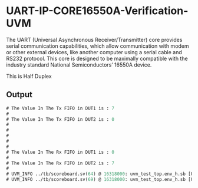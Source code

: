 # UART-IP-CORE16550A-Verification-UVM
The UART (Universal Asynchronous Receiver/Transmitter) core provides serial  communication capabilities, which allow communication with modem or other external  devices, like another computer using a serial cable and RS232 protocol. This core is  designed to be maximally compatible with the industry standard National  Semiconductors’ 16550A device. 

This is Half Duplex 

Output
---

```systemverilog
# The Value In The Tx FIFO in DUT1 is : 7
#
# The Value In The Tx FIFO in DUT2 is : 0
#
#
#
#
#
# The Value In The Rx FIFO in DUT1 is : 0
#
# The Value In The Rx FIFO in DUT2 is : 7
#
# UVM_INFO ../tb/scoreboard.sv(64) @ 16318000: uvm_test_top.env_h.sb [UART 1] Data Match in UART 1 Successfull
# UVM_INFO ../tb/scoreboard.sv(69) @ 16318000: uvm_test_top.env_h.sb [UART 2] Data Match in UART 2 Successfull

```

